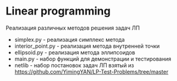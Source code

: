 # Linear programming
Реализация различных методов решения задач ЛП

* simplex.py - реализация симплекс метода
* interior_point.py - реализация метода внутренней точки
* ellipsoid.py - реализация метода эллипсоидов
* main.py - набор функций для демонстрации и тестирования
* netlib - набор постановок задач ЛП взятый из https://github.com/YimingYAN/LP-Test-Problems/tree/master
